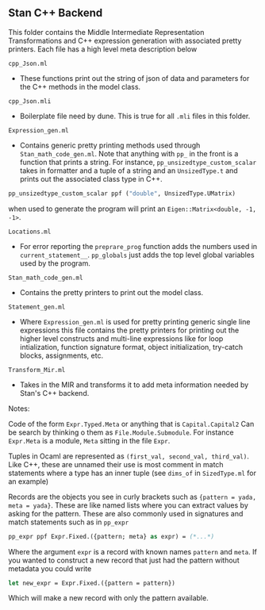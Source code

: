 ## Stan C++ Backend

This folder contains the Middle Intermediate Representation Transformations and C++ expression generation with associated pretty printers. Each file has a high level meta description below


`cpp_Json.ml`
- These functions print out the string of json of data and parameters for the C++ methods in the model class.

`cpp_Json.mli`
- Boilerplate file need by dune. This is true for all `.mli` files in this folder.

`Expression_gen.ml`
- Contains generic pretty printing methods used through `Stan_math_code_gen.ml`. Note that anything with `pp_` in the front is a function that prints a string. For instance, `pp_unsizedtype_custom_scalar` takes in formatter and a tuple of a string and an `UnsizedType.t` and prints out the associated class type in C++. 

```ocaml
pp_unsizedtype_custom_scalar ppf ("double", UnsizedType.UMatrix)
```

when used to generate the program will print an `Eigen::Matrix<double, -1, -1>`.

`Locations.ml`
- For error reporting the `preprare_prog` function adds the numbers used in `current_statement__`. `pp_globals` just adds the top level global variables used by the program.


`Stan_math_code_gen.ml`
- Contains the pretty printers to print out the model class. 

`Statement_gen.ml`
- Where `Expression_gen.ml` is used for pretty printing generic single line expressions this file contains the pretty printers for printing out the higher level constructs and multi-line expressions like for loop intialization, function signature format, object initialization, try-catch blocks, assignments, etc.

`Transform_Mir.ml`
- Takes in the MIR and transforms it to add meta information needed by Stan's C++ backend. 

Notes:

Code of the form `Expr.Typed.Meta` or anything that is `Capital.Capital2` Can be search by thinking o them as `File.Module.Submodule`. For instance `Expr.Meta` is a module, `Meta` sitting in the file `Expr`.

Tuples in Ocaml are represented as `(first_val, second_val, third_val)`. Like C++, these are unnamed their use is most comment in match statements where a type has an inner tuple (see `dims_of` in `SizedType.ml` for an example)

Records are the objects you see in curly brackets such as `{pattern = yada, meta = yada}`. These are like named lists where you can extract values by asking for the pattern. These are also commonly used in signatures and match statements such as in `pp_expr`

```ocaml
pp_expr ppf Expr.Fixed.({pattern; meta} as expr) = (*...*)
```

Where the argument `expr` is a record with known names `pattern` and `meta`. If you wanted to construct a new record that just had the pattern without metadata you could write

```ocaml
let new_expr = Expr.Fixed.({pattern = pattern})
```

Which will make a new record with only the pattern available.
